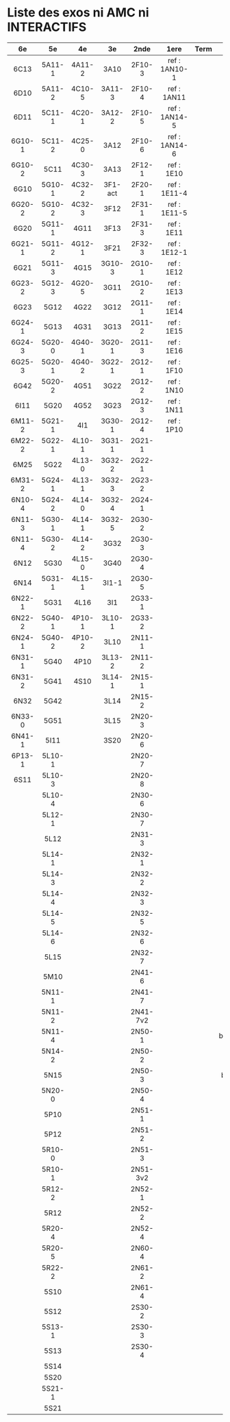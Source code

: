 # Liste des exos ni AMC ni INTERACTIFS

|6e|5e|4e|3e|2nde|1ere|Term|Reste|
|:-:|:-:|:-:|:-:|:-:|:-:|:-:|:-:|
|6C13|5A11-1|4A11-2|3A10|2F10-3|ref : 1AN10-1||MG32_3F13|
|6D10|5A11-2|4C10-5|3A11-3|2F10-4|ref : 1AN11||CM020|
|6D11|5C11-1|4C20-1|3A12-2|2F10-5|ref : 1AN14-5||CM021|
|6G10-1|5C11-2|4C25-0|3A12|2F10-6|ref : 1AN14-6||ExC100|
|6G10-2|5C11|4C30-3|3A13|2F12-1|ref : 1E10||HPC100|
|6G10|5G10-1|4C32-2|3F1-act|2F20-1|ref : 1E11-4||PEA11-1|
|6G20-2|5G10-2|4C32-3|3F12|2F31-1|ref : 1E11-5||PEA11|
|6G20|5G11-1|4G11|3F13|2F31-3|ref : 1E11||PEA12|
|6G21-1|5G11-2|4G12-1|3F21|2F32-3|ref : 1E12-1||PEA13|
|6G21|5G11-3|4G15|3G10-3|2G10-1|ref : 1E12||PEG20|
|6G23-2|5G12-3|4G20-5|3G11|2G10-2|ref : 1E13||PEG21|
|6G23|5G12|4G22|3G12|2G11-1|ref : 1E14||PEG22|
|6G24-1|5G13|4G31|3G13|2G11-2|ref : 1E15||PEG23|
|6G24-3|5G20-0|4G40-1|3G20-1|2G11-3|ref : 1E16||PEG24|
|6G25-3|5G20-1|4G40-2|3G22-1|2G12-1|ref : 1F10||P003|
|6G42|5G20-2|4G51|3G22|2G12-2|ref : 1N10||P004|
|6I11|5G20|4G52|3G23|2G12-3|ref : 1N11||P005|
|6M11-2|5G21-1|4I1|3G30-1|2G12-4|ref : 1P10||P006|
|6M22-2|5G22-1|4L10-1|3G31-1|2G21-1|||P007|
|6M25|5G22|4L13-0|3G32-2|2G22-1|||P008|
|6M31-2|5G24-1|4L13-1|3G32-3|2G23-2|||P009|
|6N10-4|5G24-2|4L14-0|3G32-4|2G24-1|||P010|
|6N11-3|5G30-1|4L14-1|3G32-5|2G30-2|||P011|
|6N11-4|5G30-2|4L14-2|3G32|2G30-3|||P012|
|6N12|5G30|4L15-0|3G40|2G30-4|||P013|
|6N14|5G31-1|4L15-1|3I1-1|2G30-5|||P014|
|6N22-1|5G31|4L16|3I1|2G33-1|||beta2F31|
|6N22-2|5G40-1|4P10-1|3L10-1|2G33-2|||beta3F23|
|6N24-1|5G40-2|4P10-2|3L10|2N11-1|||beta3G15|
|6N31-1|5G40|4P10|3L13-2|2N11-2|||beta3G41|
|6N31-2|5G41|4S10|3L14-1|2N15-1|||beta3S20-1|
|6N32|5G42||3L14|2N15-2|||beta3s21|
|6N33-0|5G51||3L15|2N20-3|||beta4C31|
|6N41-1|5I11||3S20|2N20-6|||beta4G20-3|
|6P13-1|5L10-1|||2N20-7|||beta4G20-4|
|6S11|5L10-3|||2N20-8|||beta5G30-2|
||5L10-4|||2N30-6|||beta6C33-1|
||5L12-1|||2N30-7|||beta6test2|
||5L12|||2N31-3|||beta6test2021|
||5L14-1|||2N32-1|||betaAsymptotesObliques|
||5L14-3|||2N32-2|||betaEqCarreDansC|
||5L14-4|||2N32-3|||betaEqValAbs|
||5L14-5|||2N32-5|||betaEquations|
||5L14-6|||2N32-6|||betaEquationsLog|
||5L15|||2N32-7|||betaExo3d|
||5M10|||2N41-6|||betaExoSimpleMatthieu|
||5N11-1|||2N41-7|||betaModele10_simple_question-reponse|
||5N11-2|||2N41-7v2|||betaModele11_parametrable|
||5N11-4|||2N50-1|||betaModele20_plusieurs_types_de_questions|
||5N14-2|||2N50-2|||betaModele21_parametrables|
||5N15|||2N50-3|||betaModele30_constructions_géométriques|
||5N20-0|||2N50-4|||betaModele31_parametrables|
||5P10|||2N51-1|||betaModele40_tableau_proportionnalite|
||5P12|||2N51-2|||betaModele41_tableau_signes_variations|
||5R10-0|||2N51-3|||betaProbaAouB|
||5R10-1|||2N51-3v2|||betaProbabilites|
||5R12-2|||2N52-1|||betaProbabilitesJC|
||5R12|||2N52-2|||betaPuissances|
||5R20-4|||2N52-4|||betaSpline|
||5R20-5|||2N60-4|||betaSys2x2CombLin|
||5R22-2|||2N61-2|||betaTracerParabole|
||5S10|||2N61-4|||betarotation3d|
||5S12|||2S30-2|||moule_a_exo_mathalea|
||5S13-1|||2S30-3|||moule_a_exo_mathalea2d|
||5S13|||2S30-4|||c3C10-2|
||5S14||||||c3I11|
||5S20||||||c3N10|
||5S21-1||||||c3N23|
||5S21||||||can6I01|
